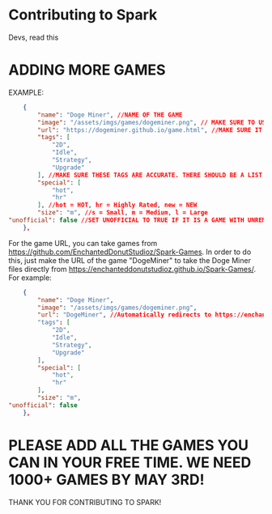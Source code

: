 # Contributing to Spark

Devs, read this

# ADDING MORE GAMES
EXAMPLE:
```json
    {
        "name": "Doge Miner", //NAME OF THE GAME
        "image": "/assets/imgs/games/dogeminer.png", // MAKE SURE TO USE A LOCAL IMAGE, DOWNLOAD GAME IMAGE/LOGO FILES TO /assets/imgs/games/
        "url": "https://dogeminer.github.io/game.html", //MAKE SURE IT IS A DIRECT LINK TO THE GAME, FULLSCREEN, NO ADS
        "tags": [
            "2D",
            "Idle",
            "Strategy",
            "Upgrade"
        ], //MAKE SURE THESE TAGS ARE ACCURATE. THERE SHOULD BE A LIST OF TAGS TO CHOOSE FROM.
        "special": [
            "hot",
            "hr"
        ], //hot = HOT, hr = Highly Rated, new = NEW
        "size": "m", //s = Small, m = Medium, l = Large
"unofficial": false //SET UNOFFICIAL TO TRUE IF IT IS A GAME WITH UNREMOVABLE ADS SUCH AS PUBLIC IO GAMES LIKE DIEP.IO OR SOMETHING
    },
```
For the game URL, you can take games from https://github.com/EnchantedDonutStudioz/Spark-Games. In order to do this, just make the URL of the game "DogeMiner" to take the Doge Miner files directly from https://enchanteddonutstudioz.github.io/Spark-Games/. For example:

```json
    {
        "name": "Doge Miner",
        "image": "/assets/imgs/games/dogeminer.png",
        "url": "DogeMiner", //Automatically redirects to https://enchanteddonutstudioz.github.io/Spark-Games/DogeMiner
        "tags": [
            "2D",
            "Idle",
            "Strategy",
            "Upgrade"
        ],
        "special": [
            "hot",
            "hr"
        ],
        "size": "m",
"unofficial": false
    },
```

# PLEASE ADD ALL THE GAMES YOU CAN IN YOUR FREE TIME. WE NEED 1000+ GAMES BY MAY 3RD!

THANK YOU FOR CONTRIBUTING TO SPARK!
